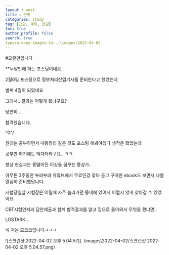 ```yaml
---
layout : post
title : 근황
categories: study
tag: [근황, 계획, 잡담]
toc: true
author_profile: false
search: true
typora-copy-images-to:..\images\2022-04-02
---
```




#오랜만입니다



**두달만에 하는 포스팅이네요..



2월6일  포스팅으로 정보처리산업기사를 준비한다고 했었는데

벌써 4월이 되었네요

그래서.. 결과는 어떻게 됬냐구요?

당연히...

















합격했습니다.

\^0^/



원래는 공부하면서 내용정리 같은 것도 포스팅 해봐야겠다 생각은 했었는데

공부만 하기에도 벅차더라구요...ㅋㅋ

항상 현실과는 동떨어진 이상을 꿈꾸는 몽상가..

아무튼 3주동안 부랴부랴 유튜브에서 무료인강 찾아 듣고 구매한 ebook도 보면서 나름 열심히 준비했답니다.

시험당일날 시험장은 어릴때 자주 놀러가던 동네에 있어서 어렵지 않게 찾아갈 수 있었어요.

CBT시험인지라 답안제출과 함께 합격결과를 알고 집으로 돌아와서 무엇을 했냐면..



LOSTARK...



네 저는 모코코입니다ㅋㅋㅋ

![스크린샷 2022-04-02 오후 5.04.57](..\images\2022-04-02/스크린샷 2022-04-02 오후 5.04.57.png)







